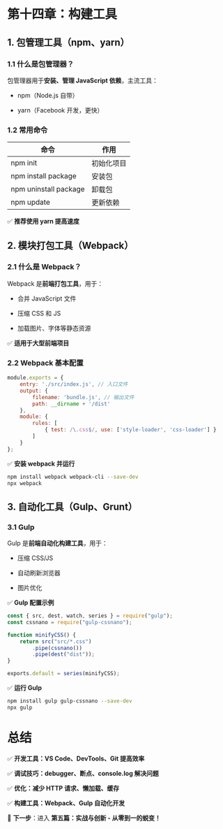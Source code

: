 # **第十四章：构建工具**

## **1. 包管理工具（npm、yarn）**

### **1.1 什么是包管理器？**

包管理器用于**安装、管理 JavaScript 依赖**，主流工具：

- npm（Node.js 自带）

- yarn（Facebook 开发，更快）

### **1.2 常用命令**

| 命令 | 作用 | 
| -- | -- |
| npm init | 初始化项目 | 
| npm install package | 安装包 | 
| npm uninstall package | 卸载包 | 
| npm update | 更新依赖 | 


✅ **推荐使用 yarn 提高速度**

## **2. 模块打包工具（Webpack）**

### **2.1 什么是 Webpack？**

Webpack 是**前端打包工具**，用于：

- 合并 JavaScript 文件

- 压缩 CSS 和 JS

- 加载图片、字体等静态资源

✅ **适用于大型前端项目**

### **2.2 Webpack 基本配置**

```js
module.exports = {
    entry: './src/index.js', // 入口文件
    output: {
        filename: 'bundle.js', // 输出文件
        path: __dirname + '/dist'
    },
    module: {
        rules: [
            { test: /\.css$/, use: ['style-loader', 'css-loader'] }
        ]
    }
};

```

✅ **安装 webpack 并运行**

```sh
npm install webpack webpack-cli --save-dev
npx webpack

```

## **3. 自动化工具（Gulp、Grunt）**

### **3.1 Gulp**

Gulp 是**前端自动化构建工具**，用于：

- 压缩 CSS/JS

- 自动刷新浏览器

- 图片优化

✅ **Gulp 配置示例**

```js
const { src, dest, watch, series } = require("gulp");
const cssnano = require("gulp-cssnano");

function minifyCSS() {
    return src("src/*.css")
        .pipe(cssnano())
        .pipe(dest("dist"));
}

exports.default = series(minifyCSS);

```

✅ **运行 Gulp**

```sh
npm install gulp gulp-cssnano --save-dev
npx gulp

```

# **总结**

✅ **开发工具：VS Code、DevTools、Git 提高效率**

✅ **调试技巧：debugger、断点、console.log 解决问题**

✅ **优化：减少 HTTP 请求、懒加载、缓存**

✅ **构建工具：Webpack、Gulp 自动化开发**

📌 **下一步**：进入 **第五篇：实战与创新 - 从零到一的蜕变！**